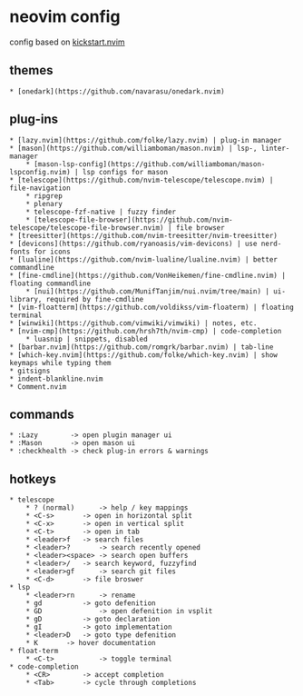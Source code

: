 
# neovim config

config based on [kickstart.nvim](https://github.com/nvim-lua/kickstart.nvim)

## themes
	* [onedark](https://github.com/navarasu/onedark.nvim)

## plug-ins
	* [lazy.nvim](https://github.com/folke/lazy.nvim) | plug-in manager
	* [mason](https://github.com/williamboman/mason.nvim) | lsp-, linter-manager
		* [mason-lsp-config](https://github.com/williamboman/mason-lspconfig.nvim) | lsp configs for mason
	* [telescope](https://github.com/nvim-telescope/telescope.nvim) | file-navigation
		* ripgrep
		* plenary
		* telescope-fzf-native | fuzzy finder
		* [telescope-file-browser](https://github.com/nvim-telescope/telescope-file-browser.nvim) | file browser
	* [treesitter](https://github.com/nvim-treesitter/nvim-treesitter) 
	* [devicons](https://github.com/ryanoasis/vim-devicons) | use nerd-fonts for icons
	* [lualine](https://github.com/nvim-lualine/lualine.nvim) | better commandline
	* [fine-cmdline](https://github.com/VonHeikemen/fine-cmdline.nvim) | floating commandline
		* [nui](https://github.com/MunifTanjim/nui.nvim/tree/main) | ui-library, required by fine-cmdline
	* [vim-floatterm](https://github.com/voldikss/vim-floaterm) | floating terminal
	* [winwiki](https://github.com/vimwiki/vimwiki) | notes, etc.
	* [nvim-cmp](https://github.com/hrsh7th/nvim-cmp) | code-completion
		* luasnip | snippets, disabled
	* [barbar.nvim](https://github.com/romgrk/barbar.nvim) | tab-line 
	* [which-key.nvim](https://github.com/folke/which-key.nvim) | show keymaps while typing them
	* gitsigns
	* indent-blankline.nvim
	* Comment.nvim

## commands
	* :Lazy        -> open plugin manager ui
	* :Mason       -> open mason ui
	* :checkhealth -> check plug-in errors & warnings

## hotkeys
	* telescope
		* ? (normal)	  -> help / key mappings
		* <C-s>		  -> open in horizontal split
		* <C-x>   	  -> open in vertical split
		* <C-t>   	  -> open in tab
		* <leader>f	  -> search files
		* <leader>?       -> search recently opened
		* <leader><space> -> search open buffers
		* <leader>/	  -> search keyword, fuzzyfind
		* <leader>gf	  -> search git files
		* <C-d>		  -> file broswer
	* lsp
		* <leader>rn	  -> rename
		* gd		  -> goto defenition
		* GD              -> open defenition in vsplit
		* gD		  -> goto declaration
		* gI		  -> goto implementation
		* <leader>D	  -> goto type defenition
		* K		  -> hover documentation
	* float-term 
		* <C-t>	          -> toggle terminal
	* code-completion
		* <CR>		  -> accept completion
		* <Tab>		  -> cycle through completions

